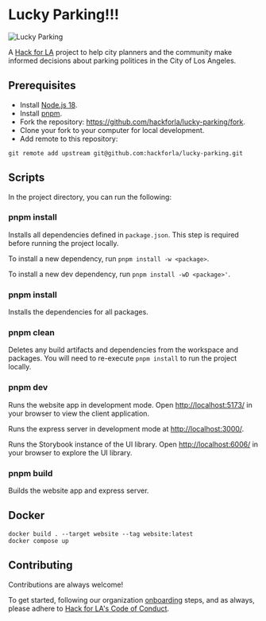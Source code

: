 # Lucky Parking!!!

![Lucky Parking](lucky-parking.png)

A [Hack for LA](https://www.hackforla.org/) project to help city planners and the community make informed decisions about parking politices in the City of Los Angeles.

## Prerequisites

- Install [Node.js 18](https://nodejs.org/).
- Install [pnpm](https://pnpm.io/).
- Fork the repository: https://github.com/hackforla/lucky-parking/fork.
- Clone your fork to your computer for local development.
- Add remote to this repository:

```
git remote add upstream git@github.com:hackforla/lucky-parking.git
```

## Scripts

In the project directory, you can run the following:

### pnpm install

Installs all dependencies defined in `package.json`. This step is required before running the project locally.

To install a new dependency, run `pnpm install -w <package>`.

To install a new dev dependency, run `pnpm install -wD <package>'`.

### pnpm install

Installs the dependencies for all packages.

### pnpm clean

Deletes any build artifacts and dependencies from the workspace and packages. You will need to re-execute `pnpm install` to run the project locally.

### pnpm dev

Runs the website app in development mode. Open [http://localhost:5173/](http://localhost:5173/) in your browser to view the client application.

Runs the express server in development mode at [http://localhost:3000/](http://localhost:3000/).

Runs the Storybook instance of the UI library. Open [http://localhost:6006/](http://localhost:6006/) in your browser to explore the UI library.

### pnpm build

Builds the website app and express server.

## Docker

```
docker build . --target website --tag website:latest
docker compose up
```

## Contributing

Contributions are always welcome!

To get started, following our organization [onboarding](https://www.hackforla.org/getting-started) steps, and as always, please adhere to [Hack for LA's Code of Conduct](https://github.com/hackforla/codeofconduct).
